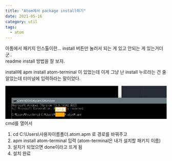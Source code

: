 ```yaml
---
title: "Atom에서 package install하기"
date: 2021-05-16
category: util
tags:
  - atom
---
```



아톰에서 패키지 인스톨이란... install 버튼만 눌러서 되는 게 있고 안되는 게 있는거더군..  
readme install 방법을 잘 보자.

install에 apm install atom-terminal 이 있었는데 이게 그냥 난 install 누르라는 건 줄 알았는데
터미널에 입력하라는 말이었다.


<a href="/assets/post_img/21-05-16-1.jpg"><img src="/assets/post_img/21-05-16-1.jpg"></a>  
cmd를 열어서
1. cd C:\Users\사용자이름폴더\.atom\.apm 로 경로를 바꿔주고   
2. apm install atom-terminal 입력 (atom-terminal은 내가 설치할 패키지 이름)
3. 설치가 되었으면 done이라고 뜨게 됨
4. 설치 완료
